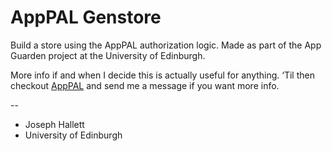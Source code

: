 # AppPAL Genstore

Build a store using the AppPAL authorization logic.
Made as part of the App Guarden project at the University of Edinburgh.

More info if and when I decide this is actually useful for anything.
‘Til then checkout [AppPAL](https://github.com/bogwonch/apppal) and send me a message if you want more info.

--
* Joseph Hallett
* University of Edinburgh

